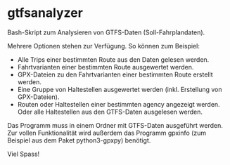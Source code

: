 # gtfsanalyzer

Bash-Skript zum Analysieren von GTFS-Daten (Soll-Fahrplandaten).

Mehrere Optionen stehen zur Verfügung. So können zum Beispiel:  
* Alle Trips einer bestimmten Route aus den Daten gelesen werden. 
* Fahrtvarianten einer bestimmten Route ausgewertet werden.
* GPX-Dateien zu den Fahrtvarianten einer bestimmten Route erstellt werden.
* Eine Gruppe von Haltestellen ausgewertet werden (inkl. Erstellung von GPX-Dateien).
* Routen oder Haltestellen einer bestimmten agency angezeigt werden. Oder alle Haltestellen aus den GTFS-Daten ausgelesen werden.

Das Programm muss in einem Ordner mit GTFS-Daten ausgeführt werden. Zur vollen Funktionalität wird außerdem das Programm gpxinfo (zum Beispiel aus dem Paket python3-gpxpy) benötigt.

Viel Spass!
